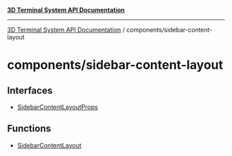 [**3D Terminal System API Documentation**](../../README.md)

***

[3D Terminal System API Documentation](../../README.md) / components/sidebar-content-layout

# components/sidebar-content-layout

## Interfaces

- [SidebarContentLayoutProps](interfaces/SidebarContentLayoutProps.md)

## Functions

- [SidebarContentLayout](functions/SidebarContentLayout.md)
